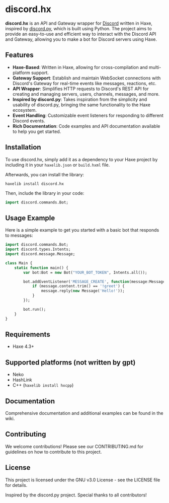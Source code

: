 # discord.hx

**discord.hx** is an API and Gateway wrapper for [Discord](https://discord.com/) written in Haxe, inspired by [discord.py](https://github.com/Rapptz/discord.py), which is built using Python. The project aims to provide an easy-to-use and efficient way to interact with the Discord API and Gateway, allowing you to make a bot for Discord servers using Haxe.

## Features

- **Haxe-Based**: Written in Haxe, allowing for cross-compilation and multi-platform support.
- **Gateway Support**: Establish and maintain WebSocket connections with Discord's Gateway for real-time events like messages, reactions, etc.
- **API Wrapper**: Simplifies HTTP requests to Discord's REST API for creating and managing servers, users, channels, messages, and more.
- **Inspired by discord.py**: Takes inspiration from the simplicity and usability of discord.py, bringing the same functionality to the Haxe ecosystem.
- **Event Handling**: Customizable event listeners for responding to different Discord events.
- **Rich Documentation**: Code examples and API documentation available to help you get started.

## Installation

To use discord.hx, simply add it as a dependency to your Haxe project by including it in your `haxelib.json` or `build.hxml` file.

Afterwards, you can install the library:
```hxml
haxelib install discord.hx
```

Then, include the library in your code:

```haxe
import discord.commands.Bot;
```

## Usage Example
Here is a simple example to get you started with a basic bot that responds to messages:

```haxe
import discord.commands.Bot;
import discord.types.Intents;
import discord.message.Message;

class Main {
    static function main() {
        var bot:Bot = new Bot("YOUR_BOT_TOKEN", Intents.all());

        bot.addEventListener('MESSAGE_CREATE', function(message:Message) { // NOT YET SUPPORTED
            if (message.content.trim() == '!greet') {
                message.reply(new Message('Hello!'));
            }
        });

        bot.run();
    }
}
```

## Requirements
- Haxe 4.3+

## Supported platforms (not written by gpt)
- Neko
- HashLink
- C++ (`haxelib install hxcpp`)

## Documentation
Comprehensive documentation and additional examples can be found in the wiki.

## Contributing
We welcome contributions! Please see our CONTRIBUTING.md for guidelines on how to contribute to this project.

## License
This project is licensed under the GNU v3.0 License - see the LICENSE file for details.

Inspired by the discord.py project. Special thanks to all contributors!